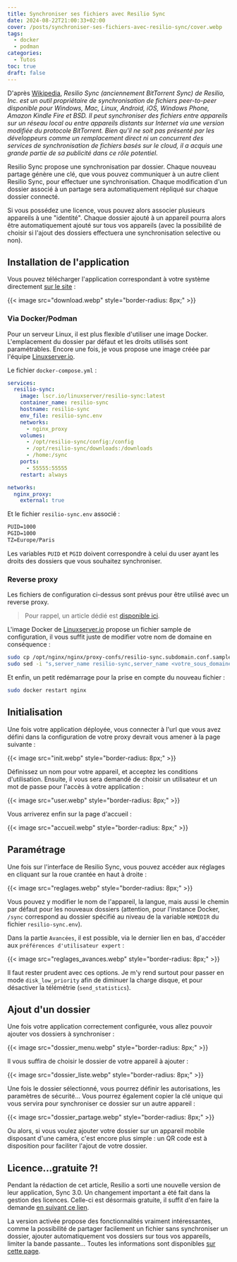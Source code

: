 ```yaml
---
title: Synchroniser ses fichiers avec Resilio Sync
date: 2024-08-22T21:00:33+02:00
cover: /posts/synchroniser-ses-fichiers-avec-resilio-sync/cover.webp
tags:
  - docker
  - podman
categories:
  - Tutos
toc: true
draft: false
---
```


D'après [Wikipedia](https://en.wikipedia.org/wiki/Resilio_Sync), *Resilio Sync (anciennement BitTorrent Sync) de Resilio, Inc. est un outil propriétaire de synchronisation de fichiers peer-to-peer disponible pour Windows, Mac, Linux, Android, iOS, Windows Phone, Amazon Kindle Fire et BSD. Il peut synchroniser des fichiers entre appareils sur un réseau local ou entre appareils distants sur Internet via une version modifiée du protocole BitTorrent. Bien qu'il ne soit pas présenté par les développeurs comme un remplacement direct ni un concurrent des services de synchronisation de fichiers basés sur le cloud, il a acquis une grande partie de sa publicité dans ce rôle potentiel.*

Resilio Sync propose une synchronisation par dossier. Chaque nouveau partage génère une clé, que vous pouvez communiquer à un autre client Resilio Sync, pour effectuer une synchronisation. Chaque modification d'un dossier associé à un partage sera automatiquement répliqué sur chaque dossier connecté. 

Si vous possédez une licence, vous pouvez alors associer plusieurs appareils à une "identité". Chaque dossier ajouté à un appareil pourra alors être automatiquement ajouté sur tous vos appareils (avec la possibilité de choisir si l'ajout des dossiers effectuera une synchronisation selective ou non).

## Installation de l'application

Vous pouvez télécharger l'application correspondant à votre système directement [sur le site](https://www.resilio.com/individuals/) :

{{< image src="download.webp" style="border-radius: 8px;" >}}

### Via Docker/Podman

Pour un serveur Linux, il est plus flexible d'utiliser une image Docker. L'emplacement du dossier par défaut et les droits utilisés sont paramétrables. Encore une fois, je vous propose une image créée par l'équipe [Linuxserver.io](https://docs.linuxserver.io/images/docker-resilio-sync/).

Le fichier `docker-compose.yml` :

```yml
services:
  resilio-sync:
    image: lscr.io/linuxserver/resilio-sync:latest
    container_name: resilio-sync
    hostname: resilio-sync
    env_file: resilio-sync.env
    networks:
      - nginx_proxy
    volumes:
      - /opt/resilio-sync/config:/config
      - /opt/resilio-sync/downloads:/downloads
      - /home:/sync
    ports:
      - 55555:55555
    restart: always

networks:
  nginx_proxy:
    external: true
```

Et le fichier `resilio-sync.env` associé :

```txt
PUID=1000
PGID=1000
TZ=Europe/Paris
```

Les variables `PUID` et `PGID` doivent correspondre à celui du user ayant les droits des dossiers que vous souhaitez synchroniser.

### Reverse proxy

Les fichiers de configuration ci-dessus sont prévus pour être utilisé avec un reverse proxy.

> Pour rappel, un article dédié est [disponible ici](/posts/reverse-proxy-nginx/).

L'image Docker de [Linuxserver.io](https://docs.linuxserver.io/general/swag/) propose un fichier sample de configuration, il vous suffit juste de modifier votre nom de domaine en conséquence :

```bash
sudo cp /opt/nginx/nginx/proxy-confs/resilio-sync.subdomain.conf.sample /opt/nginx/nginx/proxy-confs/resilio-sync.subdomain.conf
sudo sed -i "s,server_name resilio-sync,server_name <votre_sous_domaine>,g" /opt/nginx/nginx/proxy-confs/resilio-sync.subdomain.conf
```

Et enfin, un petit redémarrage pour la prise en compte du nouveau fichier :

```bash
sudo docker restart nginx
```

## Initialisation

Une fois votre application déployée, vous connecter à l'url que vous avez défini dans la configuration de votre proxy devrait vous amener à la page suivante :

{{< image src="init.webp" style="border-radius: 8px;" >}}

Définissez un nom pour votre appareil, et acceptez les conditions d'utilisation. Ensuite, il vous sera demandé de choisir un utilisateur et un mot de passe pour l'accès à votre application :

{{< image src="user.webp" style="border-radius: 8px;" >}}

Vous arriverez enfin sur la page d'accueil :

{{< image src="accueil.webp" style="border-radius: 8px;" >}}

## Paramétrage

Une fois sur l'interface de Resilio Sync, vous pouvez accéder aux réglages en cliquant sur la roue crantée en haut à droite :

{{< image src="reglages.webp" style="border-radius: 8px;" >}}

Vous pouvez y modifier le nom de l'appareil, la langue, mais aussi le chemin par défaut pour les nouveaux dossiers (attention, pour l'instance Docker, `/sync` correspond au dossier spécifié au niveau de la variable `HOMEDIR` du fichier `resilio-sync.env`).

Dans la partie `Avancées`, il est possible, via le dernier lien en bas, d'accéder aux `préférences d'utilisateur expert` :

{{< image src="reglages_avances.webp" style="border-radius: 8px;" >}}

Il faut rester prudent avec ces options. Je m'y rend surtout pour passer en mode `disk_low_priority` afin de diminuer la charge disque, et pour désactiver la télémétrie (`send_statistics`).

## Ajout d'un dossier

Une fois votre application correctement configurée, vous allez pouvoir ajouter vos dossiers à synchroniser :

{{< image src="dossier_menu.webp" style="border-radius: 8px;" >}}

Il vous suffira de choisir le dossier de votre appareil à ajouter :

{{< image src="dossier_liste.webp" style="border-radius: 8px;" >}}

Une fois le dossier sélectionné, vous pourrez définir les autorisations, les paramètres de sécurité... Vous pourrez également copier la clé unique qui vous servira pour synchroniser ce dossier sur un autre appareil :

{{< image src="dossier_partage.webp" style="border-radius: 8px;" >}}

Ou alors, si vous voulez ajouter votre dossier sur un appareil mobile disposant d'une caméra, c'est encore plus simple : un QR code est à disposition pour faciliter l'ajout de votre dossier.

## Licence...gratuite ?!

Pendant la rédaction de cet article, Resilio a sorti une nouvelle version de leur application, Sync 3.0. Un changement important a été fait dans la gestion des licences. Celle-ci est désormais gratuite, il suffit d'en faire la demande [en suivant ce lien](https://www.resilio.com/sync/register/).

La version activée propose des fonctionnalités vraiment intéressantes, comme la possibilité de partager facilement un fichier sans synchroniser un dossier, ajouter automatiquement vos dossiers sur tous vos appareils, limiter la bande passante... Toutes les informations sont disponibles [sur cette page](https://www.resilio.com/sync/#Features).
